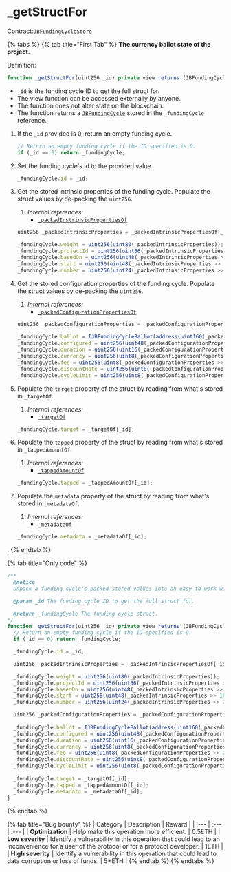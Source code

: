 # \_getStructFor

Contract:[`JBFundingCycleStore`](../)​

{% tabs %}
{% tab title="First Tab" %}
**The currency ballot state of the project.**

Definition:

```javascript
function _getStructFor(uint256 _id) private view returns (JBFundingCycle memory _fundingCycle) { ... }
```

* `_id` is the funding cycle ID to get the full struct for.
* The view function can be accessed externally by anyone.
* The function does not alter state on the blockchain.
* The function returns a [`JBFundingCycle`](../../../data-structures/jbfundingcycle.md) stored in the `_fundingCycle` reference.

1. If the `_id` provided is 0, return an empty funding cycle.

   ```javascript
   // Return an empty funding cycle if the ID specified is 0.
   if (_id == 0) return _fundingCycle;
   ```

2. Set the funding cycle's id to the provided value.

   ```javascript
   _fundingCycle.id = _id;
   ```

3. Get the stored intrinsic properties of the funding cycle. Populate the struct values by de-packing the `uint256`.  


   1. _Internal references:_
      * [`_packedInstrinsicPropertiesOf`](../properties/_packedintrinsicpropertiesof.md)

   ```javascript
   uint256 _packedIntrinsicProperties = _packedIntrinsicPropertiesOf[_id];

   _fundingCycle.weight = uint256(uint80(_packedIntrinsicProperties));
   _fundingCycle.projectId = uint256(uint56(_packedIntrinsicProperties >> 80));
   _fundingCycle.basedOn = uint256(uint48(_packedIntrinsicProperties >> 136));
   _fundingCycle.start = uint256(uint48(_packedIntrinsicProperties >> 184));
   _fundingCycle.number = uint256(uint24(_packedIntrinsicProperties >> 232));
   ```

4. Get the stored configuration properties of the funding cycle. Populate the struct values by de-packing the `uint256`.  


   1. _Internal references:_
      * [`_packedConfigurationPropertiesOf`](../properties/_packedconfigurationpropertiesof.md)

   ```javascript
   uint256 _packedConfigurationProperties = _packedConfigurationPropertiesOf[_id];
  
   _fundingCycle.ballot = IJBFundingCycleBallot(address(uint160(_packedConfigurationProperties)));
   _fundingCycle.configured = uint256(uint48(_packedConfigurationProperties >> 160));
   _fundingCycle.duration = uint256(uint16(_packedConfigurationProperties >> 208));
   _fundingCycle.currency = uint256(uint8(_packedConfigurationProperties >> 224));
   _fundingCycle.fee = uint256(uint8(_packedConfigurationProperties >> 232));
   _fundingCycle.discountRate = uint256(uint8(_packedConfigurationProperties >> 240));
   _fundingCycle.cycleLimit = uint256(uint8(_packedConfigurationProperties >> 248));  
   ```

5. Populate the `target` property of the struct by reading from what's stored in `_targetOf`.  


   1. _Internal references:_
      * [`_targetOf`](../properties/_targetof.md)

   ```javascript
   _fundingCycle.target = _targetOf[_id];
   ```

6. Populate the `tapped` property of the struct by reading from what's stored in `_tappedAmountOf`.  


   1. _Internal references:_
      * [`_tappedAmountOf`](../properties/_targetof.md)

   ```javascript
   _fundingCycle.tapped = _tappedAmountOf[_id];
   ```

7. Populate the `metadata` property of the struct by reading from what's stored in `_metadataOf`.  


   1. _Internal references:_
      * [`_metadataOf`](../properties/_metadataof.md)

   ```javascript
   _fundingCycle.metadata = _metadataOf[_id];
   ```

.
{% endtab %}

{% tab title="Only code" %}
```javascript
/**
  @notice 
  Unpack a funding cycle's packed stored values into an easy-to-work-with funding cycle struct.

  @param _id The funding cycle ID to get the full struct for.

  @return _fundingCycle The funding cycle struct.
*/
function _getStructFor(uint256 _id) private view returns (JBFundingCycle memory _fundingCycle) {
  // Return an empty funding cycle if the ID specified is 0.
  if (_id == 0) return _fundingCycle;

  _fundingCycle.id = _id;

  uint256 _packedIntrinsicProperties = _packedIntrinsicPropertiesOf[_id];

  _fundingCycle.weight = uint256(uint80(_packedIntrinsicProperties));
  _fundingCycle.projectId = uint256(uint56(_packedIntrinsicProperties >> 80));
  _fundingCycle.basedOn = uint256(uint48(_packedIntrinsicProperties >> 136));
  _fundingCycle.start = uint256(uint48(_packedIntrinsicProperties >> 184));
  _fundingCycle.number = uint256(uint24(_packedIntrinsicProperties >> 232));

  uint256 _packedConfigurationProperties = _packedConfigurationPropertiesOf[_id];
  
  _fundingCycle.ballot = IJBFundingCycleBallot(address(uint160(_packedConfigurationProperties)));
  _fundingCycle.configured = uint256(uint48(_packedConfigurationProperties >> 160));
  _fundingCycle.duration = uint256(uint16(_packedConfigurationProperties >> 208));
  _fundingCycle.currency = uint256(uint8(_packedConfigurationProperties >> 224));
  _fundingCycle.fee = uint256(uint8(_packedConfigurationProperties >> 232));
  _fundingCycle.discountRate = uint256(uint8(_packedConfigurationProperties >> 240));
  _fundingCycle.cycleLimit = uint256(uint8(_packedConfigurationProperties >> 248));
  
  _fundingCycle.target = _targetOf[_id];
  _fundingCycle.tapped = _tappedAmountOf[_id];
  _fundingCycle.metadata = _metadataOf[_id];
}
```
{% endtab %}

{% tab title="Bug bounty" %}
| Category | Description | Reward |
| :--- | :--- | :--- |
| **Optimization** | Help make this operation more efficient. | 0.5ETH |
| **Low severity** | Identify a vulnerability in this operation that could lead to an inconvenience for a user of the protocol or for a protocol developer. | 1ETH |
| **High severity** | Identify a vulnerability in this operation that could lead to data corruption or loss of funds. | 5+ETH |
{% endtab %}
{% endtabs %}

